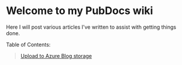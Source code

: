 # Welcome to my PubDocs wiki


Here I will post various articles I've written to assist with getting things done. 

Table of Contents:  
> [Upload to Azure Blog storage](https://github.com/SeanGreenbaum/PubDocs/UploadToAzureBlob/Intro.md)